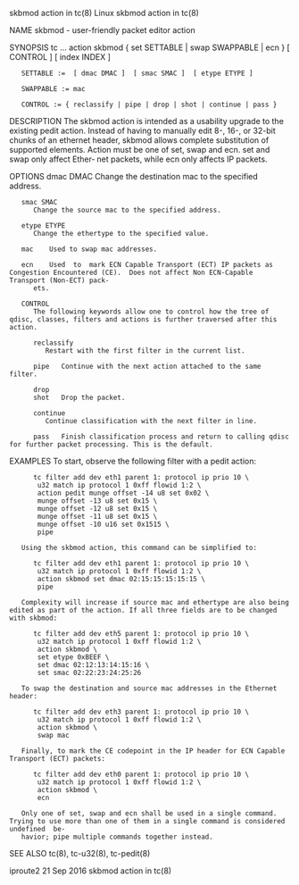 skbmod action in tc(8)							     Linux							skbmod action in tc(8)

NAME
       skbmod - user-friendly packet editor action

SYNOPSIS
       tc ... action skbmod { set SETTABLE | swap SWAPPABLE  | ecn } [ CONTROL ] [ index INDEX ]

       SETTABLE :=  [ dmac DMAC ]  [ smac SMAC ]  [ etype ETYPE ]

       SWAPPABLE := mac

       CONTROL := { reclassify | pipe | drop | shot | continue | pass }

DESCRIPTION
       The  skbmod  action is intended as a usability upgrade to the existing pedit action. Instead of having to manually edit 8-, 16-, or 32-bit chunks of an
       ethernet header, skbmod allows complete substitution of supported elements.  Action must be one of set, swap and ecn.  set and swap only affect	Ether‐
       net packets, while ecn only affects IP packets.

OPTIONS
       dmac DMAC
	      Change the destination mac to the specified address.

       smac SMAC
	      Change the source mac to the specified address.

       etype ETYPE
	      Change the ethertype to the specified value.

       mac    Used to swap mac addresses.

       ecn    Used  to	mark ECN Capable Transport (ECT) IP packets as Congestion Encountered (CE).  Does not affect Non ECN-Capable Transport (Non-ECT) pack‐
	      ets.

       CONTROL
	      The following keywords allow one to control how the tree of qdisc, classes, filters and actions is further traversed after this action.

	      reclassify
		     Restart with the first filter in the current list.

	      pipe   Continue with the next action attached to the same filter.

	      drop
	      shot   Drop the packet.

	      continue
		     Continue classification with the next filter in line.

	      pass   Finish classification process and return to calling qdisc for further packet processing. This is the default.

EXAMPLES
       To start, observe the following filter with a pedit action:

	      tc filter add dev eth1 parent 1: protocol ip prio 10 \
		   u32 match ip protocol 1 0xff flowid 1:2 \
		   action pedit munge offset -14 u8 set 0x02 \
		   munge offset -13 u8 set 0x15 \
		   munge offset -12 u8 set 0x15 \
		   munge offset -11 u8 set 0x15 \
		   munge offset -10 u16 set 0x1515 \
		   pipe

       Using the skbmod action, this command can be simplified to:

	      tc filter add dev eth1 parent 1: protocol ip prio 10 \
		   u32 match ip protocol 1 0xff flowid 1:2 \
		   action skbmod set dmac 02:15:15:15:15:15 \
		   pipe

       Complexity will increase if source mac and ethertype are also being edited as part of the action. If all three fields are to be changed with skbmod:

	      tc filter add dev eth5 parent 1: protocol ip prio 10 \
		   u32 match ip protocol 1 0xff flowid 1:2 \
		   action skbmod \
		   set etype 0xBEEF \
		   set dmac 02:12:13:14:15:16 \
		   set smac 02:22:23:24:25:26

       To swap the destination and source mac addresses in the Ethernet header:

	      tc filter add dev eth3 parent 1: protocol ip prio 10 \
		   u32 match ip protocol 1 0xff flowid 1:2 \
		   action skbmod \
		   swap mac

       Finally, to mark the CE codepoint in the IP header for ECN Capable Transport (ECT) packets:

	      tc filter add dev eth0 parent 1: protocol ip prio 10 \
		   u32 match ip protocol 1 0xff flowid 1:2 \
		   action skbmod \
		   ecn

       Only one of set, swap and ecn shall be used in a single command.	 Trying to use more than one of them in a single command is considered	undefined  be‐
       havior; pipe multiple commands together instead.

SEE ALSO
       tc(8), tc-u32(8), tc-pedit(8)

iproute2								  21 Sep 2016							skbmod action in tc(8)
